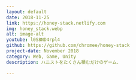 ```yaml
---
layout: default
date: 2018-11-25
link: https://honey-stack.netlify.com
img: honey_stack.webp
alt: image-alt
youtube: l0S8ND4rpl4
github: https://github.com/chromee/honey-stack
project-date: November 2018
category: Web, Game, Unity
description: ハニストをたくさん積むだけのゲーム．

---
```

